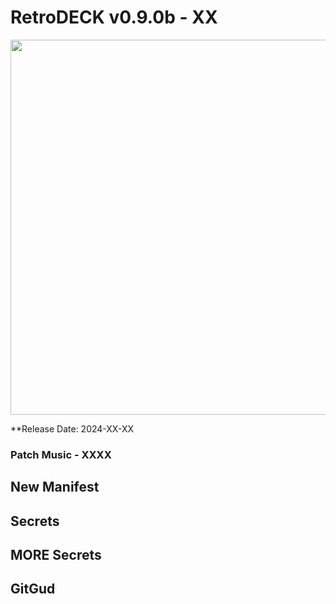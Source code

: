 # RetroDECK v0.9.0b - XX

<img src="../../../wiki_images/logos/rd-logo-box.png" width="600">

**Release Date: 2024-XX-XX

### Patch Music - XXXX


## New Manifest


## Secrets

## MORE Secrets

## GitGud
